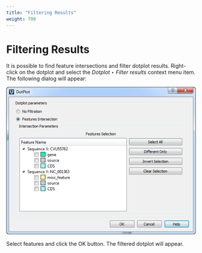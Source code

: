 ```yaml
---
title: "Filtering Results"
weight: 700
---
```



# Filtering Results

It is possible to find feature intersections and filter dotplot results. Right-click on the dotplot and select the _Dotplot ‣ Filter results_ context menu item. The following dialog will appear:


![](/images/65929603/65929604.png)

Select features and click the OK button. The filtered dotplot will appear.